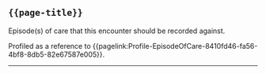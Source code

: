 ## <code>{{page-title}}</code>

Episode(s) of care that this encounter should be recorded against.

Profiled as a reference to {{pagelink:Profile-EpisodeOfCare-8410fd46-fa56-4bf8-8db5-82e67587e005}}.

---

